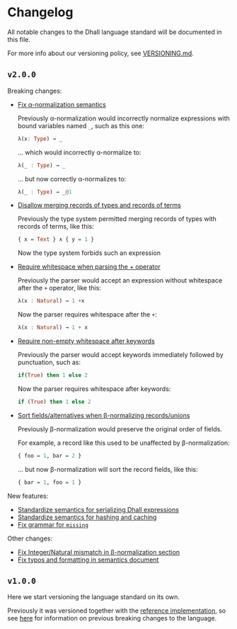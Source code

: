 # Changelog

All notable changes to the Dhall language standard will be documented in this
file.

For more info about our versioning policy, see [VERSIONING.md](VERSIONING.md).

## `v2.0.0`

Breaking changes:

*   [Fix α-normalization semantics](https://github.com/dhall-lang/dhall-lang/pull/203)

    Previously α-normalization would incorrectly normalize expressions with
    bound variables named `_`, such as this one:

    ```haskell
    λ(x: Type) → _
    ```

    ... which would incorrectly α-normalize to:

    ```haskell
    λ(_ : Type) → _
    ```

    ... but now correctly α-normalizes to:

    ```haskell
    λ(_ : Type) → _@1
    ```

*   [Disallow merging records of types and records of terms](https://github.com/dhall-lang/dhall-lang/pull/209)

    Previously the type system permitted merging records of types with records
    of terms, like this:

    ```haskell
    { x = Text } ∧ { y = 1 }
    ```

    Now the type system forbids such an expression


*   [Require whitespace when parsing the + operator](https://github.com/dhall-lang/dhall-lang/pull/202)

    Previously the parser would accept an expression without whitespace after
    the `+` operator, like this:

    ```haskell
    λ(x : Natural) → 1 +x
    ```

    Now the parser requires whitespace after the `+`:

    ```haskell
    λ(x : Natural) → 1 + x
    ```

*   [Require non-empty whitespace after keywords](https://github.com/dhall-lang/dhall-lang/pull/222)

    Previously the parser would accept keywords immediately followed by
    punctuation, such as:

    ```haskell
    if(True) then 1 else 2
    ```

    Now the parser requires whitespace after keywords:

    ```haskell
    if (True) then 1 else 2
    ```

*   [Sort fields/alternatives when β-normalizing records/unions](https://github.com/dhall-lang/dhall-lang/pull/223)

    Previously β-normalization would preserve the original order of fields.

    For example, a record like this used to be unaffected by β-normalization:

    ```haskell
    { foo = 1, bar = 2 }
    ```

    ... but now β-normalization will sort the record fields, like this:

    ```haskell
    { bar = 1, foo = 1 }
    ```

New features:

* [Standardize semantics for serializing Dhall expressions](https://github.com/dhall-lang/dhall-lang/pull/194)
* [Standardize semantics for hashing and caching](https://github.com/dhall-lang/dhall-lang/pull/208)
* [Fix grammar for `missing`](https://github.com/dhall-lang/dhall-lang/pull/213)

Other changes:

* [Fix Integer/Natural mismatch in β-normalization section](https://github.com/dhall-lang/dhall-lang/pull/204)
* [Fix typos and formatting in semantics document](https://github.com/dhall-lang/dhall-lang/pull/212)

## `v1.0.0`

Here we start versioning the language standard on its own.

Previously it was versioned together with the [reference implementation][dhall-haskell],
so see [here][dhall-haskell-changelog] for information on previous breaking changes
to the language.

[dhall-haskell]: https://github.com/dhall-lang/dhall-haskell/
[dhall-haskell-changelog]: https://github.com/dhall-lang/dhall-haskell/blob/master/CHANGELOG.md
